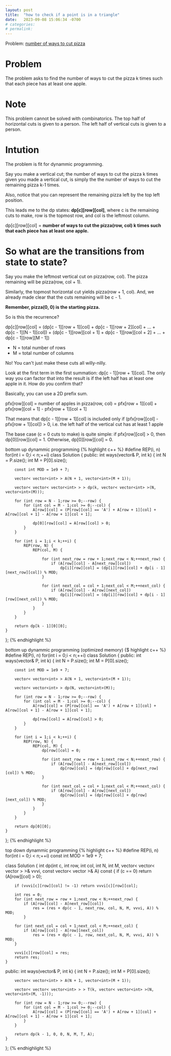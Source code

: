 ```yaml
---
layout: post
title:  "how to check if a point is in a triangle"
date:   2023-09-08 15:06:34 -0700
# categories:
# permalink:
---
```


Problem: [number of ways to cut pizza](https://leetcode.com/problems/number-of-ways-of-cutting-a-pizza/description/)

# Problem
The problem asks to find the number of ways to cut the pizza k times such that each piece has at least one apple.

# Note
This problem cannot be solved with combinatorics.
The top half of horizontal cuts is given to a person.
The left half of vertical cuts is given to a person.

# Intution
The problem is fit for dynammic programming.

Say you make a vertical cut; the number of ways to cut the pizza k times given you made a vertical cut, is simply the the number of ways to cut the remaining pizza k-1 times.

Also, notice that you can represent the remaining pizza left by the top left position.

This leads me to the dp states: **dp[c][row][col]**, where c is the remaining cuts to make, row is the topmost row, and col is the leftmost column.

dp[c][row][col] = **number of ways to cut the pizza(row, col) k times such that each piece has at least one apple.**


# So what are the transitions from state to state?

Say you make the leftmost vertical cut on pizza(row, col). The pizza remaining will be pizza(row, col + 1).

Similarly, the topmost horizontal cut yields pizza(row + 1, col). And, we already made clear that the cuts remaining will be c - 1.

**Remember, pizza(0, 0) is the starting pizza.**

So is this the recurrence?

dp[c][row][col] = (dp[c - 1][row + 1][col] + dp[c - 1][row + 2][col] + ... + dp[c - 1][N - 1][col]) + (dp[c - 1][row][col + 1] + dp[c - 1][row][col + 2] + ... + dp[c - 1][row][M - 1])

- N = total number of rows
- M = total number of columns

No! You can't just make these cuts all willy-nilly.

Look at the first term in the first summation: dp[c - 1][row + 1][col]. The only way you can factor that into the result is if the left half has at least one apple in it. How do you confirm that?

Basically, you can use a 2D prefix sum.

pfx[row][col] = number of apples in pizza(row, col) = pfx[row + 1][col] + pfx[row][col + 1] - pfx[row + 1][col + 1]


That means that dp[c - 1][row + 1][col] is included only if (pfx[row][col] - pfx[row + 1][col]) > 0, i.e. the left half of the vertical cut has at least 1 apple


The base case (c = 0 cuts to make) is quite simple:
if pfx[row][col] > 0, then dp[0][row][col] = 1. Otherwise, dp[0][row][col] = 0.





bottom up dynammic programming
{% highlight c++ %}
#define REP(i, n) for(int i = 0;i < n;++i)
class Solution {
public:
    int ways(vector<string>& P, int k) {
        int N = P.size();
        int M = P[0].size();

        const int MOD = 1e9 + 7;

        vector< vector<int> > A(N + 1, vector<int>(M + 1));

        vector< vector< vector<int> > > dp(k, vector< vector<int> >(N, vector<int>(M)));

        for (int row = N - 1;row >= 0;--row) {
            for (int col = M - 1;col >= 0;--col) {
                A[row][col] = (P[row][col] == 'A') + A[row + 1][col] + A[row][col + 1] - A[row + 1][col + 1];

                dp[0][row][col] = A[row][col] > 0;
            }
        }

        for (int i = 1;i < k;++i) {
            REP(row, N) {
                REP(col, M) {

                    for (int next_row = row + 1;next_row < N;++next_row) {
                        if (A[row][col] - A[next_row][col])
                            dp[i][row][col] = (dp[i][row][col] + dp[i - 1][next_row][col]) % MOD;
                    }

                    for (int next_col = col + 1;next_col < M;++next_col) {
                        if (A[row][col] - A[row][next_col])
                            dp[i][row][col] = (dp[i][row][col] + dp[i - 1][row][next_col]) % MOD;
                    }
                }
            }
        }

        return dp[k - 1][0][0];
    }
};
{% endhighlight %}

bottom up dynammic programming (optimized memory)
{$ highlight c++ %}
#define REP(i, n) for(int i = 0;i < n;++i)
class Solution {
public:
    int ways(vector<string>& P, int k) {
        int N = P.size();
        int M = P[0].size();

        const int MOD = 1e9 + 7;

        vector< vector<int> > A(N + 1, vector<int>(M + 1));

        vector< vector<int> > dp(N, vector<int>(M));

        for (int row = N - 1;row >= 0;--row) {
            for (int col = M - 1;col >= 0;--col) {
                A[row][col] = (P[row][col] == 'A') + A[row + 1][col] + A[row][col + 1] - A[row + 1][col + 1];

                dp[row][col] = A[row][col] > 0;
            }
        }

        for (int i = 1;i < k;++i) {
            REP(row, N) {
                REP(col, M) {
                    dp[row][col] = 0;

                    for (int next_row = row + 1;next_row < N;++next_row) {
                        if (A[row][col] - A[next_row][col])
                            dp[row][col] = (dp[row][col] + dp[next_row][col]) % MOD;
                    }

                    for (int next_col = col + 1;next_col < M;++next_col) {
                        if (A[row][col] - A[row][next_col])
                            dp[row][col] = (dp[row][col] + dp[row][next_col]) % MOD;
                    }
                }
            }
        }

        return dp[0][0];
    }
};
{% endhighlight %}

top down dynammic programming
{% highlight c++ %}
#define REP(i, n) for(int i = 0;i < n;++i)
const int MOD = 1e9 + 7;

class Solution {
    int dp(int c, int row, int col, int N, int M, vector< vector< vector<int> > >& vvvi, const vector< vector<int> >& A) const {
        if (c == 0) return (A[row][col] > 0);

        if (vvvi[c][row][col] != -1) return vvvi[c][row][col];

        int res = 0;
        for (int next_row = row + 1;next_row < N;++next_row) {
            if (A[row][col] - A[next_row][col])
                res = (res + dp(c - 1, next_row, col, N, M, vvvi, A)) % MOD;
            }

        for (int next_col = col + 1;next_col < M;++next_col) {
            if (A[row][col] - A[row][next_col])
                res = (res + dp(c - 1, row, next_col, N, M, vvvi, A)) % MOD;
        }

        vvvi[c][row][col] = res;
        return res;
    }
public:
    int ways(vector<string>& P, int k) {
        int N = P.size();
        int M = P[0].size();

        vector< vector<int> > A(N + 1, vector<int>(M + 1));

        vector< vector< vector<int> > > T(k, vector< vector<int> >(N, vector<int>(M, -1)));

        for (int row = N - 1;row >= 0;--row) {
            for (int col = M - 1;col >= 0;--col) {
                A[row][col] = (P[row][col] == 'A') + A[row + 1][col] + A[row][col + 1] - A[row + 1][col + 1];
            }
        }

        return dp(k - 1, 0, 0, N, M, T, A);
    }
};
{% endhighlight %}
